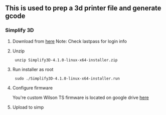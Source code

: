 ## This is used to prep a 3d printer file and generate gcode

### Simplify 3D

1.  Download from [here](https://www.simplify3d.com)
     Note: Check lastpass for login info
2. Unzip

        unzip Simplify3D-4.1.0-linux-x64-installer.zip 
3. Run installer as root

        sudo ./Simplify3D-4.1.0-linux-x64-installer.run

4. Configure firmware

     You're custom Wilson TS firmware is located on google drive [here](https://drive.google.com/file/d/1Gyy3sLMP8vbDZR3KGyHkDWy2GN9WNqof/view?usp=sharing)

5. Upload to simp



<!--stackedit_data:
eyJoaXN0b3J5IjpbLTEwMjc4NDc5MzMsLTE1NDkwMDE4NjhdfQ
==
-->